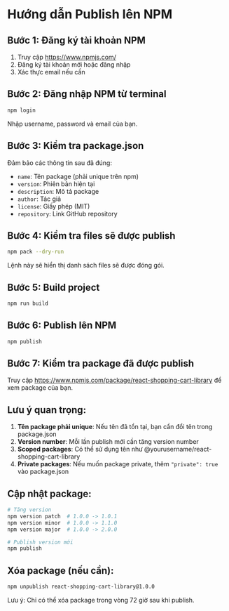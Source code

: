 # Hướng dẫn Publish lên NPM

## Bước 1: Đăng ký tài khoản NPM
1. Truy cập https://www.npmjs.com/
2. Đăng ký tài khoản mới hoặc đăng nhập
3. Xác thực email nếu cần

## Bước 2: Đăng nhập NPM từ terminal
```bash
npm login
```
Nhập username, password và email của bạn.

## Bước 3: Kiểm tra package.json
Đảm bảo các thông tin sau đã đúng:
- `name`: Tên package (phải unique trên npm)
- `version`: Phiên bản hiện tại
- `description`: Mô tả package
- `author`: Tác giả
- `license`: Giấy phép (MIT)
- `repository`: Link GitHub repository

## Bước 4: Kiểm tra files sẽ được publish
```bash
npm pack --dry-run
```
Lệnh này sẽ hiển thị danh sách files sẽ được đóng gói.

## Bước 5: Build project
```bash
npm run build
```

## Bước 6: Publish lên NPM
```bash
npm publish
```

## Bước 7: Kiểm tra package đã được publish
Truy cập https://www.npmjs.com/package/react-shopping-cart-library để xem package của bạn.

## Lưu ý quan trọng:
1. **Tên package phải unique**: Nếu tên đã tồn tại, bạn cần đổi tên trong package.json
2. **Version number**: Mỗi lần publish mới cần tăng version number
3. **Scoped packages**: Có thể sử dụng tên như @yourusername/react-shopping-cart-library
4. **Private packages**: Nếu muốn package private, thêm `"private": true` vào package.json

## Cập nhật package:
```bash
# Tăng version
npm version patch  # 1.0.0 -> 1.0.1
npm version minor  # 1.0.0 -> 1.1.0
npm version major  # 1.0.0 -> 2.0.0

# Publish version mới
npm publish
```

## Xóa package (nếu cần):
```bash
npm unpublish react-shopping-cart-library@1.0.0
```
Lưu ý: Chỉ có thể xóa package trong vòng 72 giờ sau khi publish.
